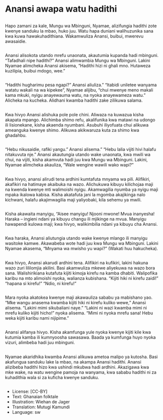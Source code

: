 # Anansi awapa watu hadithi

##
Hapo zamani za kale, Mungu wa
Mbinguni, Nyamae, alizifungia
hadithi zote kwenye sanduku la
mbao, huko juu.
Watu hapa duniani walihuzunika
sana kwa kuwa hawakuhadithiana.
Wakamwuliza Anansi, buibui,
mwerevu awasaidie.


##
Anansi alisokota utando mrefu
unaonata, akautumia kupanda hadi
mbinguni.
“Tafadhali nipe hadithi?” Anansi
alimwambia Mungu wa Mbinguni.
Lakini Nyamae alimcheka Anansi
akisema, “Hadithi hizi ni ghali mno.
Hutaweza kuzilipia, buibui mdogo,
wee.”


##
“Hadithi hugharimu pesa ngapi?”
Anansi aliuliza.”
“Itabidi uniletee wanyama watatu
wakali na wa kipekee”, Nyamae
alijibu, “chui mwenye meno makali
kama mkuki, nyigu anayewauma
watu, na nyoka anayewameza
watu.”
Alicheka na kucheka. Alidhani
kwamba hadithi zake zilikuwa
salama.


##
Kwa hivyo Anansi alishuka pole pole
chini. Aliwaza na kuwazua kisha
akapata mpango.
Alichimba shimo refu, akalifunika
kwa matawi na udongo ili
lisionekane, kisha akaenda
nyumbani.
Asubuhi iliyofuata chui alikuwa
ameanguka kwenye shimo. Alikuwa
akikwaruza kuta za shimo kwa
ghadahbu.


##
“Hebu nikusaidie, rafiki yangu.”
Anansi alisema.” “Hebu lalia vijiti
hivi halafu nitakuvuta nje.”
Anansi akautungia utando wake
unaonata, kwa mwili wa chui, na
vijiti, kisha akamvuta hadi juu kwa
Mungu wa Mbinguni.
Lakini, Nyamae alimcheka akauliza,
“Wale wengine wawili wako wapi?”


##
Kwa hivyo, anansi alirudi tena ardhini kumtafuta
mnyama wa pili. Alifikiri, akafikiri na hatimaye
akaibuka na wazo.
Alichukuwa kibuyu kilichojaa maji na kwenda kwenye
mti walimoishi nyigu. Akamwagilia nyumba ya nyigu
maji mpaka ikalowa kabisa.
Kisha akatafuta jani la mgomba akajikinga nalo
kichwani, halafu akajimwagilia maji yaliyobaki, kila
sehemu ya mwili.


##
Kisha akawaita manyigu, “Aisee
manyigu! Njooni mwone! Mvua
inanyesha! Haraka – ingieni ndani
ya kibuyu changu ili mjikinge na
mvua.
Manyigu hawapendi kulowa maji;
kwa hivyo, walikimbilia ndani ya
kibuyu cha Anansi.


##
Kwa haraka, Anansi aliutungia
utando wake kwenye mlango ili
manyigu wasitoke kamwe.
Akawabeba wote hadi juu kwa
Mungu wa Mbinguni.
Lakini Nyamae akasema, “Mnyama
wa mwisho yu wapi?” (Wakati huu
hakucheka).


##
Kwa hivyo, Anansi akarudi ardhini tena. Alifikiri na
kufikiri, lakini hakuna wazo zuri lililomjia akilini.
Basi akamwuliza mkewe aliyekuwa na wazo bora
sana.
Walishirikiana kutafuta kijiti kimoja kirefu na kamba
dhabiti.
Walipofika karibu na mto alimoishi nyoka, walianza
kubishana. “Kijiti hiki ni kirefu zaidi!” “hapana si
kirefu!” “Ndio, ni kirefu!”


##
Mara nyoka akatokea kwenye maji akawauliza
sababu ya mabishano yao.
“Mke wangu anasema kwamba kijiti hiki ni kirefu
kuliko wewe,” Anansi alisema. “Lakini mimi
sikubaliani naye.”
“Lakini ni wazi kwamba mimi ni mrefu kuliko kijiti
hicho!” nyoka alisema. “Mimi ni nyoka mrefu sana!
Hebu weka kijiti karibu nami nijipime.”


##
Anansi alifanya hivyo.
Kisha akamfunga yule nyoka
kwenye kijiti kile kwa kutumia
kamba ili kumnyoosha sawasawa.
Baada ya kumfunga huyo nyoka
vizuri, alimbeba hadi juu mbinguni.


##
Nyamae akaridhika kwamba Anansi alikuwa ametoa
malipo ya kutosha.
Basi akafungua sanduku lake la mbao, na akampa
Anansi hadithi.
Anansi alizibeba hadithi hizo kwa ushindi mkubwa
hadi ardhini.
Akazigawa kwa mke wake, na watu wengine pamoja
na wanyama, kwa sababu hadithi ni za kuhadithia
wala si za kuficha kwenye sanduku.


##
* License: [CC-BY]
* Text: Ghanaian folktale
* Illustration: Wiehan de Jager
* Translation: Mutugi Kamundi
* Language: sw
